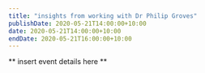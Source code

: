 ```yaml
---
title: "insights from working with Dr Philip Groves"
publishDate: 2020-05-21T14:00:00+10:00
date: 2020-05-21T14:00:00+10:00
endDate: 2020-05-21T16:00:00+10:00
---
```


** insert event details here **
